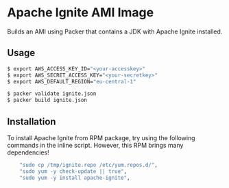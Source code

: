 # Apache Ignite AMI Image

Builds an AMI using Packer that contains a JDK with Apache Ignite installed.

## Usage

```bash
$ export AWS_ACCESS_KEY_ID="<your-accesskey>"
$ export AWS_SECRET_ACCESS_KEY="<your-secretkey>"
$ export AWS_DEFAULT_REGION="eu-central-1"

$ packer validate ignite.json
$ packer build ignite.json
```

## Installation

To install Apache Ignite from RPM package, try using the following commands
in the inline script. However, this RPM brings many dependencies!

```bash
    "sudo cp /tmp/ignite.repo /etc/yum.repos.d/",
    "sudo yum -y check-update || true",
    "sudo yum -y install apache-ignite",
```